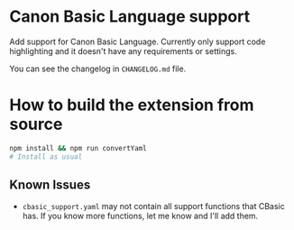 # Canon Basic Language support

Add support for Canon Basic Language. Currently only support code highlighting and it doesn't have any requirements or settings.

You can see the changelog in `CHANGELOG.md` file.

# How to build the extension from source

```sh
npm install && npm run convertYaml
# Install as usual
```

## Known Issues

  - `cbasic_support.yaml` may not contain all support functions that CBasic has. If you know more functions, let me know and I'll add them.

